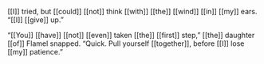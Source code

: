 [[I]] tried, but [[could]] [[not]] think [[with]] [[the]] [[wind]] [[in]] [[my]] ears. “[[I]] [[give]] up.”

“[[You]] [[have]] [[not]] [[even]] taken [[the]] [[first]] step,” [[the]] daughter [[of]] Flamel snapped. “Quick. Pull yourself [[together]], before [[I]] lose [[my]] patience.”